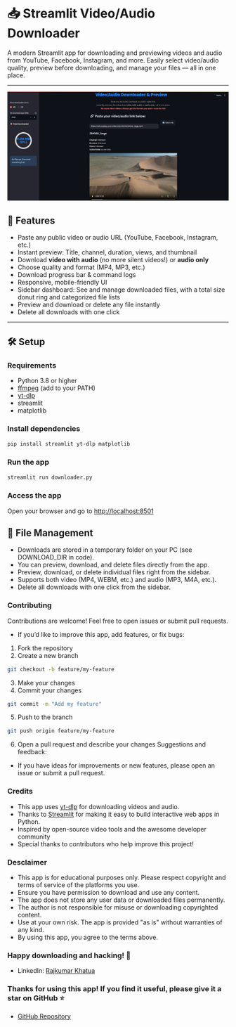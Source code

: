 # 📥 Streamlit Video/Audio Downloader

A modern Streamlit app for downloading and previewing videos and audio from YouTube, Facebook, Instagram, and more.
Easily select video/audio quality, preview before downloading, and manage your files — all in one place.

---

![screenshot](/image.png) <!-- Replace with your screenshot path or remove if not available -->

## 🚀 Features

- Paste any public video or audio URL (YouTube, Facebook, Instagram, etc.)
- Instant preview: Title, channel, duration, views, and thumbnail
- Download **video with audio** (no more silent videos!) or **audio only**
- Choose quality and format (MP4, MP3, etc.)
- Download progress bar & command logs
- Responsive, mobile-friendly UI
- Sidebar dashboard: See and manage downloaded files, with a total size donut ring and categorized file lists
- Preview and download or delete any file instantly
- Delete all downloads with one click

---

## 🛠️ Setup

### Requirements

- Python 3.8 or higher
- [ffmpeg](https://ffmpeg.org/download.html) (add to your PATH)
- [yt-dlp](https://github.com/yt-dlp/yt-dlp)
- streamlit
- matplotlib

### Install dependencies

```bash
pip install streamlit yt-dlp matplotlib
```

### Run the app

```bash
streamlit run downloader.py
```

### Access the app
Open your browser and go to [http://localhost:8501](http://localhost:8501)

## 📂 File Management
- Downloads are stored in a temporary folder on your PC (see DOWNLOAD_DIR in code).
- You can preview, download, and delete files directly from the app.
- Preview, download, or delete individual files right from the sidebar.
- Supports both video (MP4, WEBM, etc.) and audio (MP3, M4A, etc.).
- Delete all downloads with one click from the sidebar.

### Contributing
Contributions are welcome! Feel free to open issues or submit pull requests.
- If you’d like to improve this app, add features, or fix bugs:
1. Fork the repository
2. Create a new branch
```bash
git checkout -b feature/my-feature
```
3. Make your changes
4. Commit your changes
```bash
git commit -m "Add my feature"
```
5. Push to the branch
```bash
git push origin feature/my-feature
```
6. Open a pull request and describe your changes
Suggestions and feedback:
- If you have ideas for improvements or new features, please open an issue or submit a pull request.

### Credits
- This app uses [yt-dlp](https://streamlit.io/) for downloading videos and audio.
- Thanks to [Streamlit](https://streamlit.io/) for making it easy to build interactive web apps in Python.
- Inspired by open-source video tools and the awesome developer community
- Special thanks to contributors who help improve this project!

### Desclaimer
- This app is for educational purposes only. Please respect copyright and terms of service of the platforms
you use.
- Ensure you have permission to download and use any content.
- The app does not store any user data or downloaded files permanently.
- The author is not responsible for misuse or downloading copyrighted content.
- Use at your own risk. The app is provided "as is" without warranties of any kind.
- By using this app, you agree to the terms above.

### Happy downloading and hacking! 🚀
- LinkedIn: [Rajkumar Khatua](https://www.linkedin.com/in/rajkumarkhatua/)

### Thanks for using this app! If you find it useful, please give it a star on GitHub ⭐
- [GitHub Repository](https://github.com/Rajkumar-Khatua/Video-Downloader)

